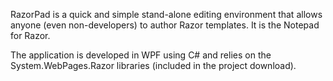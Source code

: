 RazorPad is a quick and simple stand-alone editing environment that allows anyone (even non-developers) to author Razor templates. It is the Notepad 
for Razor.

The application is developed in WPF using C# and relies on the System.WebPages.Razor libraries (included in the project download).
